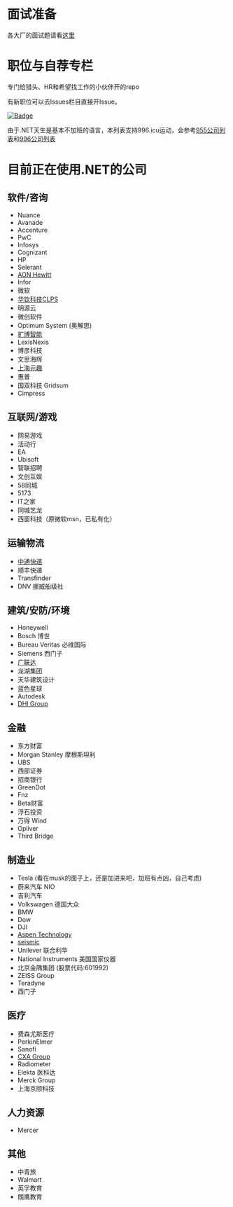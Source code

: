 # 面试准备

各大厂的面试题请看[这里](https://github.com/dotnet-cn/jobs/blob/master/interview_questions.md)

# 职位与自荐专栏
专门给猎头、HR和希望找工作的小伙伴开的repo

有新职位可以去Issues栏目直接开Issue。

[![Badge](https://img.shields.io/badge/link-996.icu-red.svg)](https://996.icu/#/en_US)

由于.NET天生是基本不加班的语言，本列表支持996.icu运动，会参考[955公司列表](https://github.com/formulahendry/955.WLB)和[996公司列表](https://github.com/996icu/996.ICU)

# 目前正在使用.NET的公司 
## 软件/咨询
- Nuance
- Avanade
- Accenture
- PwC
- Infosys
- Cognizant
- HP
- Selerant
- [AON Hewitt](http://www.aon.com)
- Infor
- 微软
- [华钦科技CLPS](http://www.clps.com.cn/)
- 明源云
- 微创软件
- Optimum System (奥解思)
- [扩博智能](https://www.clobotics.com/)
- LexisNexis
- 博彦科技
- 文思海辉
- [上海元趣](http://www.yuanqutech.com/)
- 惠普
- 国双科技 Gridsum
- Cimpress

## 互联网/游戏
- 网易游戏
- 活动行
- EA
- Ubisoft
- 智联招聘
- 文创互娱
- 58同城
- 5173
- IT之家
- 同城艺龙
- 西窗科技（原微软msn，已私有化）

## 运输物流
- [中通快递](http://www.zto.com)
- 顺丰快递
- Transfinder
- DNV 挪威船级社

## 建筑/安防/环境
- Honeywell
- Bosch 博世
- Bureau Veritas 必维国际
- Siemens 西门子
- [广联达](https://www.glodon.com/)
- 龙湖集团
- 天华建筑设计
- 蓝色星球
- Autodesk
- [DHI Group](https://www.dhigroup.com)

## 金融
- 东方财富
- Morgan Stanley 摩根斯坦利
- UBS
- 西部证券 
- 招商银行
- GreenDot
- Fnz
- Beta财富
- 浮石投资
- 万得 Wind
- Opliver
- Third Bridge

## 制造业 
- Tesla (看在musk的面子上，还是加进来吧，加班有点凶，自己考虑)
- 蔚来汽车 NIO
- 吉利汽车
- Volkswagen 德国大众
- BMW
- Dow
- DJI
- [Aspen Technology](https://www.aspentech.com/)
- [seismic](https://seismic.com/)
- Unilever 联合利华
- National Instruments 美国国家仪器
- 北京金隅集团 (股票代码:601992)
- ZEISS Group
- Teradyne
- 西门子

## 医疗
- 费森尤斯医疗
- PerkinElmer
- Sanofi
- [CXA Group](https://www.linkedin.com/company/cxagroup) 
- Radiometer
- Elekta 医科达
- Merck Group
- 上海京颐科技

## 人力资源
- Mercer

## 其他
- 中青旅
- Walmart
- 英孚教育
- 朗鹰教育

